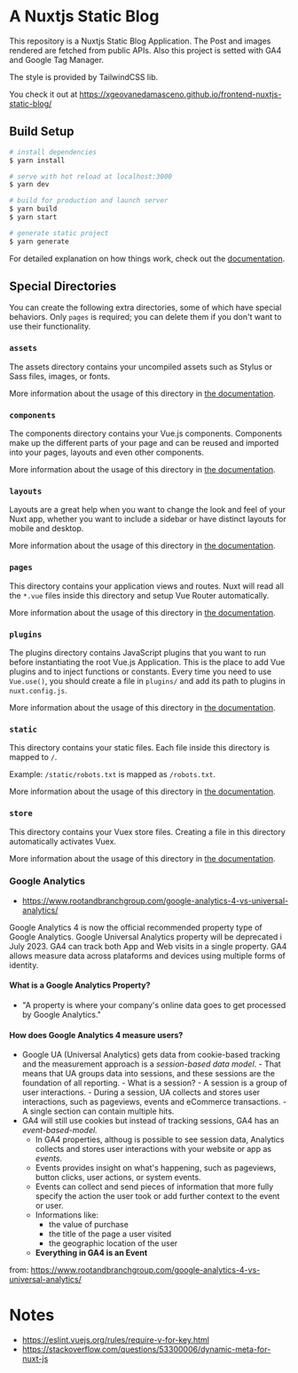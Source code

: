 # A Nuxtjs Static Blog

This repository is a Nuxtjs Static Blog Application. The Post and images rendered are fetched from public APIs. Also this project is setted with GA4 and Google Tag Manager.

The style is provided by TailwindCSS lib.

You check it out at https://xgeovanedamasceno.github.io/frontend-nuxtjs-static-blog/

## Build Setup

```bash
# install dependencies
$ yarn install

# serve with hot reload at localhost:3000
$ yarn dev

# build for production and launch server
$ yarn build
$ yarn start

# generate static project
$ yarn generate
```

For detailed explanation on how things work, check out the [documentation](https://nuxtjs.org).

## Special Directories

You can create the following extra directories, some of which have special behaviors. Only `pages` is required; you can delete them if you don't want to use their functionality.

### `assets`

The assets directory contains your uncompiled assets such as Stylus or Sass files, images, or fonts.

More information about the usage of this directory in [the documentation](https://nuxtjs.org/docs/2.x/directory-structure/assets).

### `components`

The components directory contains your Vue.js components. Components make up the different parts of your page and can be reused and imported into your pages, layouts and even other components.

More information about the usage of this directory in [the documentation](https://nuxtjs.org/docs/2.x/directory-structure/components).

### `layouts`

Layouts are a great help when you want to change the look and feel of your Nuxt app, whether you want to include a sidebar or have distinct layouts for mobile and desktop.

More information about the usage of this directory in [the documentation](https://nuxtjs.org/docs/2.x/directory-structure/layouts).

### `pages`

This directory contains your application views and routes. Nuxt will read all the `*.vue` files inside this directory and setup Vue Router automatically.

More information about the usage of this directory in [the documentation](https://nuxtjs.org/docs/2.x/get-started/routing).

### `plugins`

The plugins directory contains JavaScript plugins that you want to run before instantiating the root Vue.js Application. This is the place to add Vue plugins and to inject functions or constants. Every time you need to use `Vue.use()`, you should create a file in `plugins/` and add its path to plugins in `nuxt.config.js`.

More information about the usage of this directory in [the documentation](https://nuxtjs.org/docs/2.x/directory-structure/plugins).

### `static`

This directory contains your static files. Each file inside this directory is mapped to `/`.

Example: `/static/robots.txt` is mapped as `/robots.txt`.

More information about the usage of this directory in [the documentation](https://nuxtjs.org/docs/2.x/directory-structure/static).

### `store`

This directory contains your Vuex store files. Creating a file in this directory automatically activates Vuex.

More information about the usage of this directory in [the documentation](https://nuxtjs.org/docs/2.x/directory-structure/store).

### Google Analytics

- https://www.rootandbranchgroup.com/google-analytics-4-vs-universal-analytics/

Google Analytics 4 is now the official recommended property type of Google Analytics.
Google Universal Analytics property will be deprecated i July 2023.
GA4 can track both App and Web visits in a single property. GA4 allows measure data across plataforms and devices using multiple forms of identity.

#### What is a Google Analytics Property?

- "A property is where your company's online data goes to get processed by Google Analytics."

#### How does Google Analytics 4 measure users?

- Google UA (Universal Analytics) gets data from cookie-based tracking and the measurement
  approach is a _session-based data model_. - That means that UA groups data into sessions, and these sessions are the foundation of all reporting. - What is a session? - A session is a group of user interactions. - During a session, UA collects and stores user interactions, such as pageviews,
  events and eCommerce transactions. - A single section can contain multiple hits.
- GA4 will still use cookies but instead of tracking sessions, GA4 has an _event-based-model._
  - In GA4 properties, althoug is possible to see session data, Analytics collects and stores user interactions with your website or app as _events_.
  - Events provides insight on what's happening, such as pageviews, button clicks, user actions, or system events.
  - Events can collect and send pieces of information that more fully specify the action the user took or add further context to the event or user.
  - Informations like:
    - the value of purchase
    - the title of the page a user visited
    - the geographic location of the user
  - **Everything in GA4 is an Event**

from: https://www.rootandbranchgroup.com/google-analytics-4-vs-universal-analytics/

# Notes

- https://eslint.vuejs.org/rules/require-v-for-key.html
- https://stackoverflow.com/questions/53300006/dynamic-meta-for-nuxt-js

